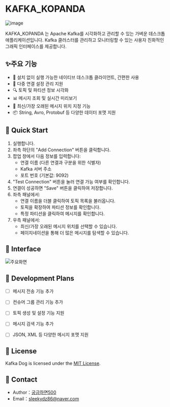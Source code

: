 # KAFKA_KOPANDA

![image](https://github.com/user-attachments/assets/e0e2539b-d74a-4e42-a149-b447b5092178)

KAFKA_KOPANDA 는 Apache Kafka를 시각화하고 관리할 수 있는 가벼운 데스크톱 애플리케이션입니다. Kafka 클러스터를 관리하고 모니터링할 수 있는 사용자 친화적인 그래픽 인터페이스를 제공합니다.

## ✨주요 기능

- 🚀 설치 없이 실행 가능한 네이티브 데스크톱 클라이언트, 간편한 사용
- 📝 다중 연결 설정 관리 지원
- 🔍 토픽 및 파티션 정보 시각화
- 📊 메시지 조회 및 실시간 미리보기
- 🎯 최신/가장 오래된 메시지 위치 지정 기능
- 📦 String, Avro, Protobuf 등 다양한 데이터 포맷 지원
  

## 🚀 Quick Start

1. 실행합니다.
2. 좌측 하단의 "Add Connection" 버튼을 클릭합니다.
3. 팝업 창에서 다음 정보를 입력합니다:
    - 연결 이름 (다른 연결과 구분을 위한 식별자)
    - Kafka 서버 주소
    - 포트 번호 (기본값: 9092)
4. "Test Connection" 버튼을 눌러 연결 가능 여부를 확인합니다.
5. 연결이 성공하면 "Save" 버튼을 클릭하여 저장합니다.
6. 좌측 패널에서:
    - 연결 이름을 더블 클릭하여 토픽 목록을 불러옵니다.
    - 토픽을 확장하여 파티션 정보를 확인합니다.
    - 특정 파티션을 클릭하여 메시지를 확인합니다.
7. 우측 패널에서:
    - 최신/가장 오래된 메시지 위치를 선택할 수 있습니다.
    - 페이지네이션을 통해 더 많은 메시지를 탐색할 수 있습니다.

## 📸 Interface

![주요화면](업로드예정)

## 🔨 Development Plans
- [ ] 메시지 전송 기능 추가
- [ ] 컨슈머 그룹 관리 기능 추가
- [ ] 토픽 생성 및 설정 기능 지원
- [ ] 메시지 검색 기능 추가
- [ ] JSON, XML 등 다양한 메시지 포맷 지원


## 📄 License

Kafka Dog is licensed under the [MIT License](./LICENSE).


## 📧 Contact

- Author：[궁금하면500](https://velog.io/@sleekydevzero86)
- Email：[sleekydz86@naver.com]()
